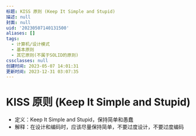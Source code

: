 ```yaml
---
标题: KISS 原则 (Keep It Simple and Stupid)
描述: null
封面: null
uid: '20230507140131500'
aliases: []
tags:
  - 计算机/设计模式
  - 基本原则
  - 其它原则(不属于SOLID的原则)
cssclasses: null
创建时间: 2023-05-07 14:01:31
更新时间: 2023-12-31 03:07:35
---
```


# KISS 原则 (Keep It Simple and Stupid)

- 定义：Keep It Simple and Stupid，保持简单和愚蠢
- 解释：在设计和编码时，应该尽量保持简单，不要过度设计，不要过度编码
